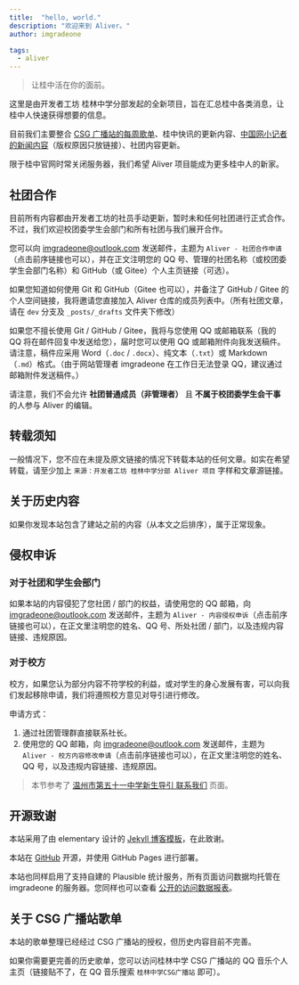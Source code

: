 ```yaml
---
title:  "hello, world."
description: "欢迎来到 Aliver。"
author: imgradeone

tags:
  - aliver
---
```


> 让桂中活在你的面前。

这里是由开发者工坊 桂林中学分部发起的全新项目，旨在汇总桂中各类消息，让桂中人快速获得想要的信息。

目前我们主要整合 [CSG 广播站的每周歌单](https://glzx.lfdevs.com/aliver/tags/#csg-songlist)、桂中快讯的更新内容、[中国网小记者的新闻内容](https://glzx.lfdevs.com/aliver/tags/#chinacom-edu)（版权原因只放链接）、社团内容更新。

限于桂中官网时常关闭服务器，我们希望 Aliver 项目能成为更多桂中人的新家。

## 社团合作

目前所有内容都由开发者工坊的社员手动更新，暂时未和任何社团进行正式合作。不过，我们欢迎校团委学生会部门和所有社团与我们展开合作。

您可以向 [imgradeone@outlook.com](mailto:imgradeone@outlook.com?subject=Aliver%20-%20社团合作申请) 发送邮件，主题为 `Aliver - 社团合作申请`（点击前序链接也可以），并在正文注明您的 QQ 号、管理的社团名称（或校团委学生会部门名称）和 GitHub（或 Gitee）个人主页链接（可选）。

如果您知道如何使用 Git 和 GitHub（Gitee 也可以），并备注了 GitHub / Gitee 的个人空间链接，我将邀请您直接加入 Aliver 仓库的成员列表中。（所有社团文章，请在 `dev` 分支及 `_posts/_drafts` 文件夹下修改）

如果您不擅长使用 Git / GitHub / Gitee，我将与您使用 QQ 或邮箱联系（我的 QQ 将在邮件回复中发送给您），届时您可以使用 QQ 或邮箱附件向我发送稿件。请注意，稿件应采用 Word（`.doc` / `.docx`）、纯文本（`.txt`）或 Markdown（`.md`）格式。（由于网站管理者 imgradeone 在工作日无法登录 QQ，建议通过邮箱附件发送稿件。）

请注意，我们不会允许 **社团普通成员（非管理者）** 且 **不属于校团委学生会干事** 的人参与 Aliver 的编辑。

## 转载须知

一般情况下，您不应在未提及原文链接的情况下转载本站的任何文章。如实在希望转载，请至少加上 `来源：开发者工坊 桂林中学分部 Aliver 项目` 字样和文章源链接。

## 关于历史内容
如果你发现本站包含了建站之前的内容（从本文之后排序），属于正常现象。

## 侵权申诉

### 对于社团和学生会部门

如果本站的内容侵犯了您社团 / 部门的权益，请使用您的 QQ 邮箱，向 [imgradeone@outlook.com](mailto:imgradeone@outlook.com?subject=Aliver%20-%20内容侵权申诉) 发送邮件，主题为 `Aliver - 内容侵权申诉`（点击前序链接也可以），在正文里注明您的姓名、QQ 号、所处社团 / 部门，以及违规内容链接、违规原因。

### 对于校方
校方，如果您认为部分内容不符学校的利益，或对学生的身心发展有害，可以向我们发起移除申请，我们将遵照校方意见对导引进行修改。

申请方式：
1. 通过社团管理群直接联系社长。  
2. 使用您的 QQ 邮箱，向 [imgradeone@outlook.com](mailto:imgradeone@outlook.com?subject=Aliver%20-%20校方内容修改申请) 发送邮件，主题为 `Aliver - 校方内容修改申请`（点击前序链接也可以），在正文里注明您的姓名、QQ 号，以及违规内容链接、违规原因。

> 本节参考了 [温州市第五十一中学新生导引 联系我们](https://www.wz51z.wiki/联系我们.html) 页面。

## 开源致谢

本站采用了由 elementary 设计的 [Jekyll 博客模板](https://github.com/elementary/blog-template)，在此致谢。

本站在 [GitHub](https://github.com/devswork-glzx/aliver) 开源，并使用 GitHub Pages 进行部署。

本站也同样启用了支持自建的 Plausible 统计服务，所有页面访问数据均托管在 imgradeone 的服务器。您同样也可以查看 [公开的访问数据报表](https://stat.imgradeone.com/glzx.lfdevs.com)。

## 关于 CSG 广播站歌单

本站的歌单整理已经经过 CSG 广播站的授权，但历史内容目前不完善。

如果你需要更完善的历史歌单，您可以访问桂林中学 CSG 广播站的 QQ 音乐个人主页（链接贴不了，在 QQ 音乐搜索 `桂林中学CSG广播站` 即可）。

